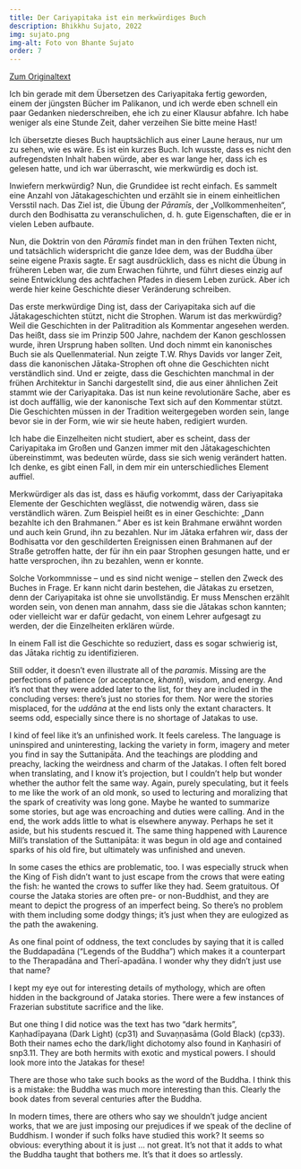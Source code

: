 ```yaml
---
title: Der Cariyapitaka ist ein merkwürdiges Buch
description: Bhikkhu Sujato, 2022
img: sujato.png
img-alt: Foto von Bhante Sujato
order: 7
---
```


[Zum Originaltext](https://discourse.suttacentral.net/t/the-cariyapitaka-is-an-odd-book/27584)

Ich bin gerade mit dem Übersetzen des Cariyapitaka fertig geworden, einem der jüngsten Bücher im Palikanon, und ich werde eben schnell ein paar Gedanken niederschreiben, ehe ich zu einer Klausur abfahre. Ich habe weniger als eine Stunde Zeit, daher verzeihen Sie bitte meine Hast!

Ich übersetzte dieses Buch hauptsächlich aus einer Laune heraus, nur um zu sehen, wie es wäre. Es ist ein kurzes Buch. Ich wusste, dass es nicht den aufregendsten Inhalt haben würde, aber es war lange her, dass ich es gelesen hatte, und ich war überrascht, wie merkwürdig es doch ist.

Inwiefern merkwürdig? Nun, die Grundidee ist recht einfach. Es sammelt eine Anzahl von Jātakageschichten und erzählt sie in einem einheitlichen Versstil nach. Das Ziel ist, die Übung der *Pāramīs*, der „Vollkommenheiten“, durch den Bodhisatta zu veranschulichen, d. h. gute Eigenschaften, die er in vielen Leben aufbaute.

Nun, die Doktrin von den *Pāramīs* findet man in den frühen Texten nicht, und tatsächlich widerspricht die ganze Idee dem, was der Buddha über seine eigene Praxis sagte. Er sagt ausdrücklich, dass es nicht die Übung in früheren Leben war, die zum Erwachen führte, und führt dieses einzig auf seine Entwicklung des achtfachen Pfades in diesem Leben zurück. Aber ich werde hier keine Geschichte dieser Veränderung schreiben.

Das erste merkwürdige Ding ist, dass der Cariyapitaka sich auf die Jātakageschichten stützt, nicht die Strophen. Warum ist das merkwürdig? Weil die Geschichten in der Palitradition als Kommentar angesehen werden. Das heißt, dass sie im Prinzip 500 Jahre, nachdem der Kanon geschlossen wurde, ihren Ursprung haben sollten. Und doch nimmt ein kanonisches Buch sie als Quellenmaterial. Nun zeigte T.W. Rhys Davids vor langer Zeit, dass die kanonischen Jātaka-Strophen oft ohne die Geschichten nicht verständlich sind. Und er zeigte, dass die Geschichten manchmal in der frühen Architektur in Sanchi dargestellt sind, die aus einer ähnlichen Zeit stammt wie der Cariyapitaka. Das ist nun keine revolutionäre Sache, aber es ist doch auffällig, wie der kanonische Text sich auf den Kommentar stützt. Die Geschichten müssen in der Tradition weitergegeben worden sein, lange bevor sie in der Form, wie wir sie heute haben, redigiert wurden.

Ich habe die Einzelheiten nicht studiert, aber es scheint, dass der Cariyapitaka im Großen und Ganzen immer mit den Jātakageschichten übereinstimmt, was bedeuten würde, dass sie sich wenig verändert hatten. Ich denke, es gibt einen Fall, in dem mir ein unterschiedliches Element auffiel.

Merkwürdiger als das ist, dass es häufig vorkommt, dass der Cariyapitaka Elemente der Geschichten weglässt, die notwendig wären, dass sie verständlich wären. Zum Beispiel heißt es in einer Geschichte: „Dann bezahlte ich den Brahmanen.“ Aber es ist kein Brahmane erwähnt worden und auch kein Grund, ihn zu bezahlen. Nur im Jātaka erfahren wir, dass der Bodhisatta vor den geschilderten Ereignissen einen Brahmanen auf der Straße getroffen hatte, der für ihn ein paar Strophen gesungen hatte, und er hatte versprochen, ihn zu bezahlen, wenn er konnte.

Solche Vorkommnisse – und es sind nicht wenige – stellen den Zweck des Buches in Frage. Er kann nicht darin bestehen, die Jātakas zu ersetzen, denn der Cariyapitaka ist ohne sie unvollständig. Er muss Menschen erzählt worden sein, von denen man annahm, dass sie die Jātakas schon kannten; oder vielleicht war er dafür gedacht, von einem Lehrer aufgesagt zu werden, der die Einzelheiten erklären würde.

In einem Fall ist die Geschichte so reduziert, dass es sogar schwierig ist, das Jātaka richtig zu identifizieren.

Still odder, it doesn’t even illustrate all of the *paramis*. Missing are the perfections of patience (or acceptance, *khanti*), wisdom, and energy. And it’s not that they were added later to the list, for they are included in the concluding verses: there’s just no stories for them. Nor were the stories misplaced, for the *uddāna* at the end lists only the extant characters. It seems odd, especially since there is no shortage of Jatakas to use.

I kind of feel like it’s an unfinished work. It feels careless. The language is uninspired and uninteresting, lacking the variety in form, imagery and meter you find in say the Suttanipāta. And the teachings are plodding and preachy, lacking the weirdness and charm of the Jatakas. I often felt bored when translating, and I know it’s projection, but I couldn’t help but wonder whether the author felt the same way. Again, purely speculating, but it feels to me like the work of an old monk, so used to lecturing and moralizing that the spark of creativity was long gone. Maybe he wanted to summarize some stories, but age was encroaching and duties were calling. And in the end, the work adds little to what is elsewhere anyway. Perhaps he set it aside, but his students rescued it. The same thing happened with Laurence Mill’s translation of the Suttanipāta: it was begun in old age and contained sparks of his old fire, but ultimately was unfinished and uneven.

In some cases the ethics are problematic, too. I was especially struck when the King of Fish didn’t want to just escape from the crows that were eating the fish: he wanted the crows to suffer like they had. Seem gratuitous. Of course the Jataka stories are often pre- or non-Buddhist, and they are meant to depict the progress of an imperfect being. So there’s no problem with them including some dodgy things; it’s just when they are eulogized as the path the awakening.

As one final point of oddness, the text concludes by saying that it is called the Buddapadāna (“Legends of the Buddha”) which makes it a counterpart to the Therapadāna and Therī-apadāna. I wonder why they didn’t just use that name?

I kept my eye out for interesting details of mythology, which are often hidden in the background of Jataka stories. There were a few instances of Frazerian substitute sacrifice and the like.

But one thing I did notice was the text has two “dark hermits”, Kaṇhadīpayana (Dark Light) (cp31) and Suvaṇṇasāma (Gold Black) (cp33). Both their names echo the dark/light dichotomy also found in Kaṇhasiri of snp3.11. They are both hermits with exotic and mystical powers. I should look more into the Jatakas for these!

There are those who take such books as the word of the Buddha. I think this is a mistake: the Buddha was much more interesting than this. Clearly the book dates from several centuries after the Buddha.

In modern times, there are others who say we shouldn’t judge ancient works, that we are just imposing our prejudices if we speak of the decline of Buddhism. I wonder if such folks have studied this work? It seems so obvious: everything about it is just … not great. It’s not that it adds to what the Buddha taught that bothers me. It’s that it does so artlessly.